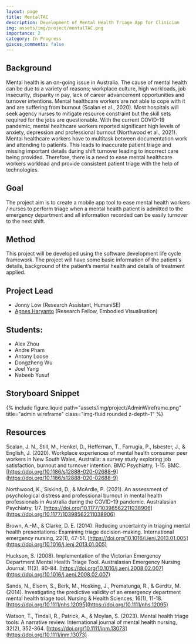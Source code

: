 ```yaml
---
layout: page
title: MentalTAC
description: Development of Mental Health Triage App for Clinician
img: assets/img/project/mentalTAC.png
importance: 2
category: In Progress
giscus_comments: false
---
```


## Background

Mental health is an on-going issue in Australia. The cause of mental health can be due to a variety of reasons; workplace culture, high workloads, job insecurity, disparity in pay, lack of career advancement opportunities and turnover intentions. Mental healthcare workers are not able to cope with it and are suffering from burnout (Scalan et al., 2020). Most hospitals will seek agency nurses to mitigate resource constraint but the skill sets required for the jobs are questionable. With the current COVID-19 pandemic, mental healthcare workers reported significant high levels of anxiety, depression and professional burnout (Northwood et al., 2021). Mental healthcare workers have to multitask between documentation work and attending to patients. This leads to inaccurate patient triage and missing important details during shift turnover leading to incorrect care being provided. Therefore, there is a need to ease mental healthcare workers workload and provide consistent patient triage with the help of technologies.

## Goal
The project aim is to create a mobile app tool to ease mental health workers / nurses to perform triage when a mental health patient is admitted to the emergency department and all information recorded can be easily turnover to the next shift. 

## Method
This project will be developed using the software development life cycle framework. The project will have some basic information of the patient's details, background of the patient’s mental health and details of treatment applied.

## Project Lead

- Jonny Low (Research Assistant, HumaniSE)
- [Agnes Haryanto](https://research.monash.edu/en/persons/agnes-haryanto) (Research Fellow, Embodied Visualisation)

## Students: 

- Alex Zhou
- Andre Pham
- Antony Loose
- Dongzheng Wu
- Joel Yang
- Nabeeb Yusuf

## Storyboard Snippet

<div class="row">
    <div class="col-sm mt-3 mt-md-0">
        {% include figure.liquid path="assets/img/project/AdminWireframe.png" title="admin wireframe" class="img-fluid rounded z-depth-1" %}
    </div>
</div>

## Resources
Scalan, J. N., Still, M., Henkel, D., Heffernan, T., Farrugia, P., Isbester, J., & English, J. (2020). Workplace experiences of mental health consumer peer workers in New South Wales, Australia: a survey study exploring job satisfaction, burnout and turnover intention. BMC Psychiatry, 1-15. BMC. [https://doi.org/10.1186/s12888-020-02688-9](https://doi.org/10.1186/s12888-020-02688-9)

Northwood, K., Siskind, D., & McArdle, P. (2021). An assessment of psychological distress and professional burnout in mental health professionals in Australia during the COVID-19 pandemic. Australasian Psychiatry, 1/7. [https://doi.org/10.1177/10398562211038906](https://doi.org/10.1177/10398562211038906)

Brown, A.-M., & Clarke, D. E. (2014). Reducing uncertainty in triaging mental health presentations: Examining triage decision-making. International emergency nursing, 22(1), 47-51. [https://doi.org/10.1016/j.ienj.2013.01.005](https://doi.org/10.1016/j.ienj.2013.01.005)

Huckson, S. (2008). Implementation of the Victorian Emergency Department Mental Health Triage Tool. Australasian Emergency Nursing Journal, 11(2), 80-84. [https://doi.org/10.1016/j.aenj.2008.02.007](https://doi.org/10.1016/j.aenj.2008.02.007)

Sands, N., Elsom, S., Berk, M., Hosking, J., Prematunga, R., & Gerdtz, M. (2014). Investigating the predictive validity of an emergency department mental health triage tool. Nursing & Health Sciences, 16(1), 11-18. [https://doi.org/10.1111/nhs.12095](https://doi.org/10.1111/nhs.12095) 

Watson, T., Tindall, R., Patrick, A., & Moylan, S. (2023). Mental health triage tools: A narrative review. International journal of mental health nursing, 32(2), 352-364. [https://doi.org/10.1111/inm.13073](https://doi.org/10.1111/inm.13073)

